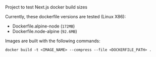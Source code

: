 Project to test Next.js docker build sizes

Currently, these dockerfile versions are tested (Linux X86):
 - Dockerfile.alpine-node (`172MB`)
 - Dockerfile.node-alpine (`92.6MB`)

Images are built with the following commands:

`docker build -t <IMAGE_NAME> --compress --file <DOCKERFILE_PATH> .`
